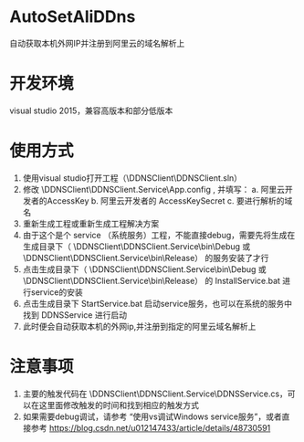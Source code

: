 # AutoSetAliDDns
自动获取本机外网IP并注册到阿里云的域名解析上

# 开发环境
visual studio 2015，兼容高版本和部分低版本

# 使用方式
1. 使用visual studio打开工程（\DDNSClient\DDNSClient.sln）
2. 修改 \DDNSClient\DDNSClient.Service\App.config ,
并填写：
   a. 阿里云开发者的AccessKey
   b. 阿里云开发者的 AccessKeySecret
   c. 要进行解析的域名
3. 重新生成工程或重新生成工程解决方案
4. 由于这个是个 service （系统服务）工程，不能直接debug，需要先将生成在生成目录下（ \DDNSClient\DDNSClient.Service\bin\Debug 或 \DDNSClient\DDNSClient.Service\bin\Release） 的服务安装了才行
5. 点击生成目录下（ \DDNSClient\DDNSClient.Service\bin\Debug 或 \DDNSClient\DDNSClient.Service\bin\Release） 的 InstallService.bat 进行service的安装
6. 点击生成目录下 StartService.bat 启动service服务，也可以在系统的服务中找到 DDNSService 进行启动
7. 此时便会自动获取本机的外网ip,并注册到指定的阿里云域名解析上

# 注意事项
1. 主要的触发代码在 \DDNSClient\DDNSClient.Service\DDNSService.cs，可以在这里面修改触发的时间和找到相应的触发方式
2. 如果需要debug调试，请参考 “使用vs调试Windows service服务”，或者直接参考 https://blog.csdn.net/u012147433/article/details/48730591



